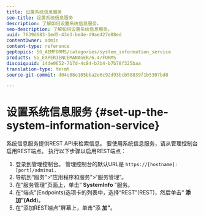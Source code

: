 ```yaml
---
title: 设置系统信息服务
seo-title: 设置系统信息服务
description: 了解如何设置系统信息服务。
seo-description: 了解如何设置系统信息服务。
uuid: 7639d683-1ed5-43e3-be4e-d9ae427e88ed
contentOwner: admin
content-type: reference
geptopics: SG_AEMFORMS/categories/system_information_service
products: SG_EXPERIENCEMANAGER/6.4/FORMS
discoiquuid: 14de0652-717d-4c84-b7b4-b7b78f325baa
translation-type: tm+mt
source-git-commit: d04e08e105bba2e6c92d93bcb58839f1b5307bd8

---
```



# 设置系统信息服务 {#set-up-the-system-information-service}

系统信息服务提供REST API来检索信息。 要使用系统信息服务，请从管理控制台启用REST端点。 执行以下步骤以启用REST端点：

1. 登录到管理控制台。 管理控制台的默认URL是 `https://[hostname]:[port]/adminui.`
1. 导航到“服务”>“应用程序和服务”>“服务管理”。
1. 在“服务管理”页面上，单击“ **SystemInfo** ”服务。
1. 在“端点”(Endpoints)选项卡的列表中，选择“REST”(REST)，然后单击“ **添加”(Add**)。
1. 在“添加REST端点”屏幕上，单击“添 **加”**。

